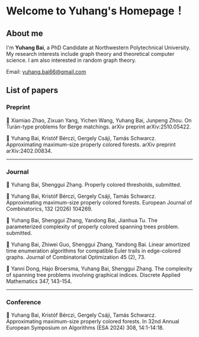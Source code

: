 # Welcome to Yuhang's Homepage！

## About me

I'm **Yuhang Bai**, a PhD Candidate at Northwestern Polytechnical University. My research interests include graph theory and theoretical computer science. I am also interested in random graph theory.

Email: yuhang.bai66@gmail.com

## List of papers

### Preprint

📄 Xiamiao Zhao, Zixuan Yang, Yichen Wang, Yuhang Bai, Junpeng Zhou. On Turán-type problems for Berge matchings. arXiv preprint arXiv:2510.05422.

📄 Yuhang Bai, Kristóf Bérczi, Gergely Csáji, Tamás Schwarcz. Approximating maximum-size properly colored forests. arXiv preprint arXiv:2402.00834.

---

### Journal

📄 Yuhang Bai, Shenggui Zhang. Properly colored thresholds, submitted.

📄 Yuhang Bai, Kristóf Bérczi, Gergely Csáji, Tamás Schwarcz. Approximating maximum-size properly colored forests. European Journal of Combinatorics, 132 (2026) 104269.

📄 Yuhang Bai, Shenggui Zhang, Yandong Bai, Jianhua Tu. The parameterized complexity of properly colored spanning trees problem. submitted.

📄 Yuhang Bai, Zhiwei Guo, Shenggui Zhang, Yandong Bai. Linear amortized time enumeration algorithms for compatible Euler trails in edge-colored graphs. Journal of Combinatorial Optimization 45 (2), 73.

📄 Yanni Dong, Hajo Broersma, Yuhang Bai, Shenggui Zhang. The complexity of spanning tree problems involving graphical indices. Discrete Applied Mathematics 347, 143-154.

---

### Conference

📄 Yuhang Bai, Kristóf Bérczi, Gergely Csáji, Tamás Schwarcz. Approximating maximum-size properly colored forests. In 32nd Annual European Symposium on Algorithms (ESA 2024) 308, 14:1-14:18.





